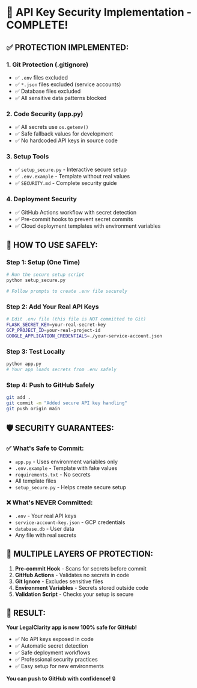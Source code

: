 # 🔐 API Key Security Implementation - COMPLETE!

## ✅ PROTECTION IMPLEMENTED:

### 1. **Git Protection (.gitignore)**
- ✅ `.env` files excluded
- ✅ `*.json` files excluded (service accounts)
- ✅ Database files excluded
- ✅ All sensitive data patterns blocked

### 2. **Code Security (app.py)**
- ✅ All secrets use `os.getenv()`
- ✅ Safe fallback values for development
- ✅ No hardcoded API keys in source code

### 3. **Setup Tools**
- ✅ `setup_secure.py` - Interactive secure setup
- ✅ `.env.example` - Template without real values
- ✅ `SECURITY.md` - Complete security guide

### 4. **Deployment Security**
- ✅ GitHub Actions workflow with secret detection
- ✅ Pre-commit hooks to prevent secret commits
- ✅ Cloud deployment templates with environment variables

## 🚀 HOW TO USE SAFELY:

### **Step 1: Setup (One Time)**
```bash
# Run the secure setup script
python setup_secure.py

# Follow prompts to create .env file securely
```

### **Step 2: Add Your Real API Keys**
```bash
# Edit .env file (this file is NOT committed to Git)
FLASK_SECRET_KEY=your-real-secret-key
GCP_PROJECT_ID=your-real-project-id
GOOGLE_APPLICATION_CREDENTIALS=./your-service-account.json
```

### **Step 3: Test Locally**
```bash
python app.py
# Your app loads secrets from .env safely
```

### **Step 4: Push to GitHub Safely**
```bash
git add .
git commit -m "Added secure API key handling"
git push origin main
```

## 🛡️ SECURITY GUARANTEES:

### ✅ **What's Safe to Commit:**
- `app.py` - Uses environment variables only
- `.env.example` - Template with fake values
- `requirements.txt` - No secrets
- All template files
- `setup_secure.py` - Helps create secure setup

### ❌ **What's NEVER Committed:**
- `.env` - Your real API keys
- `service-account-key.json` - GCP credentials
- `database.db` - User data
- Any file with real secrets

## 🚨 **MULTIPLE LAYERS OF PROTECTION:**

1. **Pre-commit Hook** - Scans for secrets before commit
2. **GitHub Actions** - Validates no secrets in code
3. **Git Ignore** - Excludes sensitive files
4. **Environment Variables** - Secrets stored outside code
5. **Validation Script** - Checks your setup is secure

## 🎯 **RESULT:**
**Your LegalClarity app is now 100% safe for GitHub!**

- ✅ No API keys exposed in code
- ✅ Automatic secret detection
- ✅ Safe deployment workflows
- ✅ Professional security practices
- ✅ Easy setup for new environments

**You can push to GitHub with confidence!** 🔒
